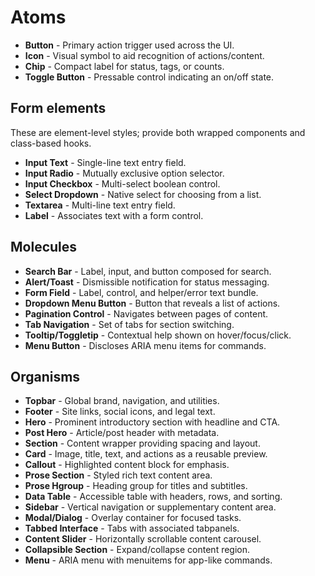# Atoms
- **Button** - Primary action trigger used across the UI.  
- **Icon** - Visual symbol to aid recognition of actions/content.  
- **Chip** - Compact label for status, tags, or counts.  
- **Toggle Button** - Pressable control indicating an on/off state.  

## Form elements
These are element-level styles; provide both wrapped components and class-based hooks.  
- **Input Text** - Single-line text entry field.  
- **Input Radio** - Mutually exclusive option selector.  
- **Input Checkbox** - Multi-select boolean control.  
- **Select Dropdown** - Native select for choosing from a list.  
- **Textarea** - Multi-line text entry field.  
- **Label** - Associates text with a form control.  

## Molecules
- **Search Bar** - Label, input, and button composed for search.  
- **Alert/Toast** - Dismissible notification for status messaging.  
- **Form Field** - Label, control, and helper/error text bundle.  
- **Dropdown Menu Button** - Button that reveals a list of actions.  
- **Pagination Control** - Navigates between pages of content.  
- **Tab Navigation** - Set of tabs for section switching.
- **Tooltip/Toggletip** - Contextual help shown on hover/focus/click.  
- **Menu Button** - Discloses ARIA menu items for commands.  

## Organisms
- **Topbar** - Global brand, navigation, and utilities.  
- **Footer** - Site links, social icons, and legal text.  
- **Hero** - Prominent introductory section with headline and CTA.  
- **Post Hero** - Article/post header with metadata.  
- **Section** - Content wrapper providing spacing and layout.  
- **Card** - Image, title, text, and actions as a reusable preview.  
- **Callout** - Highlighted content block for emphasis.  
- **Prose Section** - Styled rich text content area.  
- **Prose Hgroup** - Heading group for titles and subtitles.  
- **Data Table** - Accessible table with headers, rows, and sorting.  
- **Sidebar** - Vertical navigation or supplementary content area.  
- **Modal/Dialog** - Overlay container for focused tasks.  
- **Tabbed Interface** - Tabs with associated tabpanels.  
- **Content Slider** - Horizontally scrollable content carousel.  
- **Collapsible Section** - Expand/collapse content region.  
- **Menu** - ARIA menu with menuitems for app-like commands.